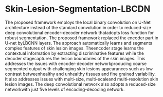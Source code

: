 # Skin-Lesion-Segmentation-LBCDN

The proposed framework employs the local binary convolution on U-Net architecture instead of the standard convolution in order to 
reduced-size deep convolutional encoder-decoder network thatadopts loss function for robust segmentation. The proposed framework 
replaced the encoder part in U-net byLBCNN layers. The approach automatically learns and segments complex features of skin lesion 
images. Theencoder stage learns the contextual information by extracting discriminative features while the decoder stagecaptures 
the lesion boundaries of the skin images.  This addresses the issues with encoder-decoder networkproducing coarse segmented output 
with challenging skin lesions appearances such as low contrast betweenhealthy and unhealthy tissues and fine grained variability. 
It also addresses issues with multi-size, multi-scaleand multi-resolution skin lesion images. The deep convolutional network also 
adopts a reduced-size networkwith just five levels of encoding-decoding network. 
